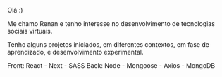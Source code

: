 Olá :)

Me chamo Renan e tenho interesse no desenvolvimento de tecnologias sociais virtuais.

Tenho alguns projetos iniciados, em diferentes contextos, em fase de aprendizado, e desenvolvimento experimental.

Front: React - Next - SASS
Back: Node - Mongoose - Axios - MongoDB
